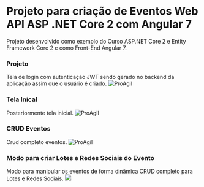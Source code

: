 # Projeto para criação de Eventos Web API ASP .NET Core 2 com Angular 7

Projeto desenvolvido como exemplo do Curso ASP.NET Core 2 e Entity Framework Core 2 e como Front-End Angular 7.

### Projeto
Tela de login com autenticação JWT sendo gerado no backend da aplicação assim que o usuário é criado.
![ProAgil](https://github.com/claudiovolnei/eventos-angularjs-dotnetcore/blob/master/ProAgil.WebAPI/Resources/Images/login.jpg)

### Tela Inical
Posteriormente tela inicial.
![ProAgil](https://github.com/claudiovolnei/eventos-angularjs-dotnetcore/blob/master/ProAgil.WebAPI/Resources/Images/telaInicial.jpg)

### CRUD Eventos
Crud completo eventos.
![ProAgil](https://github.com/claudiovolnei/eventos-angularjs-dotnetcore/blob/master/ProAgil.WebAPI/Resources/Images/cadastroeventos.jpg)

### Modo para criar Lotes e Redes Sociais do Evento
Modo para manipular os eventos de forma dinâmica CRUD completo para Lotes e Redes Sociais.
<img src="https://github.com/claudiovolnei/eventos-angularjs-dotnetcore/blob/master/ProAgil.WebAPI/Resources/Images/cadastrolotesredessociais.jpg"/>

